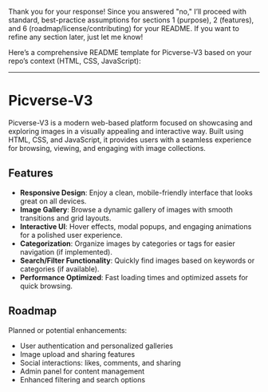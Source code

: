 Thank you for your response! Since you answered "no," I’ll proceed with standard, best-practice assumptions for sections 1 (purpose), 2 (features), and 6 (roadmap/license/contributing) for your README. If you want to refine any section later, just let me know!

Here’s a comprehensive README template for Picverse-V3 based on your repo’s context (HTML, CSS, JavaScript):

---

# Picverse-V3

Picverse-V3 is a modern web-based platform focused on showcasing and exploring images in a visually appealing and interactive way. Built using HTML, CSS, and JavaScript, it provides users with a seamless experience for browsing, viewing, and engaging with image collections.

## Features

- **Responsive Design**: Enjoy a clean, mobile-friendly interface that looks great on all devices.
- **Image Gallery**: Browse a dynamic gallery of images with smooth transitions and grid layouts.
- **Interactive UI**: Hover effects, modal popups, and engaging animations for a polished user experience.
- **Categorization**: Organize images by categories or tags for easier navigation (if implemented).
- **Search/Filter Functionality**: Quickly find images based on keywords or categories (if available).
- **Performance Optimized**: Fast loading times and optimized assets for quick browsing.

## Roadmap

Planned or potential enhancements:
- User authentication and personalized galleries
- Image upload and sharing features
- Social interactions: likes, comments, and sharing
- Admin panel for content management
- Enhanced filtering and search options
